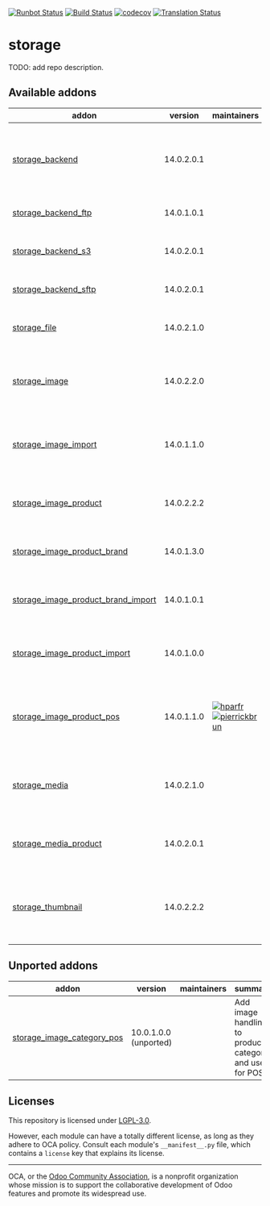 [![Runbot Status](https://runbot.odoo-community.org/runbot/badge/flat/275/14.0.svg)](https://runbot.odoo-community.org/runbot/repo/github-com-oca-storage-275)
[![Build Status](https://travis-ci.com/OCA/storage.svg?branch=14.0)](https://travis-ci.com/OCA/storage)
[![codecov](https://codecov.io/gh/OCA/storage/branch/14.0/graph/badge.svg)](https://codecov.io/gh/OCA/storage)
[![Translation Status](https://translation.odoo-community.org/widgets/storage-14-0/-/svg-badge.svg)](https://translation.odoo-community.org/engage/storage-14-0/?utm_source=widget)

<!-- /!\ do not modify above this line -->

# storage

TODO: add repo description.

<!-- /!\ do not modify below this line -->

<!-- prettier-ignore-start -->

[//]: # (addons)

Available addons
----------------
addon | version | maintainers | summary
--- | --- | --- | ---
[storage_backend](storage_backend/) | 14.0.2.0.1 |  | Implement the concept of Storage with amazon S3, sftp...
[storage_backend_ftp](storage_backend_ftp/) | 14.0.1.0.1 |  | Implement FTP Storage
[storage_backend_s3](storage_backend_s3/) | 14.0.2.0.1 |  | Implement amazon S3 Storage
[storage_backend_sftp](storage_backend_sftp/) | 14.0.2.0.1 |  | Implement SFTP Storage
[storage_file](storage_file/) | 14.0.2.1.0 |  | Storage file in storage backend
[storage_image](storage_image/) | 14.0.2.2.0 |  | Store image and resized image in a storage backend
[storage_image_import](storage_image_import/) | 14.0.1.1.0 |  | Add the possibility to import image for csv base on url
[storage_image_product](storage_image_product/) | 14.0.2.2.2 |  | Link images to products and categories
[storage_image_product_brand](storage_image_product_brand/) | 14.0.1.3.0 |  | Link images to product brands
[storage_image_product_brand_import](storage_image_product_brand_import/) | 14.0.1.0.1 |  | Helper for importing image for csv base on url
[storage_image_product_import](storage_image_product_import/) | 14.0.1.0.0 |  | Helper for importing image for csv base on url
[storage_image_product_pos](storage_image_product_pos/) | 14.0.1.1.0 | [![hparfr](https://github.com/hparfr.png?size=30px)](https://github.com/hparfr) [![pierrickbrun](https://github.com/pierrickbrun.png?size=30px)](https://github.com/pierrickbrun) | Link images to products and categories inside POS
[storage_media](storage_media/) | 14.0.2.1.0 |  | Give the posibility to store media data in Odoo
[storage_media_product](storage_media_product/) | 14.0.2.0.1 |  | Link media to products and categories
[storage_thumbnail](storage_thumbnail/) | 14.0.2.2.2 |  | Abstract module that add the possibility to have thumbnail


Unported addons
---------------
addon | version | maintainers | summary
--- | --- | --- | ---
[storage_image_category_pos](storage_image_category_pos/) | 10.0.1.0.0 (unported) |  | Add image handling to product category and use it for POS

[//]: # (end addons)

<!-- prettier-ignore-end -->

## Licenses

This repository is licensed under [LGPL-3.0](LICENSE).

However, each module can have a totally different license, as long as they adhere to OCA
policy. Consult each module's `__manifest__.py` file, which contains a `license` key
that explains its license.

----

OCA, or the [Odoo Community Association](http://odoo-community.org/), is a nonprofit
organization whose mission is to support the collaborative development of Odoo features
and promote its widespread use.
